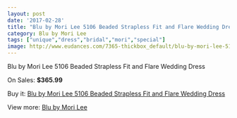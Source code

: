 ```yaml
---
layout: post
date: '2017-02-28'
title: "Blu by Mori Lee 5106 Beaded Strapless Fit and Flare Wedding Dress"
category: Blu by Mori Lee
tags: ["unique","dress","bridal","mori","special"]
image: http://www.eudances.com/7365-thickbox_default/blu-by-mori-lee-5106-beaded-strapless-fit-and-flare-wedding-dress.jpg
---
```

Blu by Mori Lee 5106 Beaded Strapless Fit and Flare Wedding Dress

On Sales: **$365.99**
<a href="https://www.eudances.com/en/blu-by-mori-lee/2641-blu-by-mori-lee-5106-beaded-strapless-fit-and-flare-wedding-dress.html"><amp-img layout="responsive" width="600" height="600" src="//www.eudances.com/7365-thickbox_default/blu-by-mori-lee-5106-beaded-strapless-fit-and-flare-wedding-dress.jpg" alt="Blu by Mori Lee 5106 Beaded Strapless Fit and Flare Wedding Dress 0" /></a>
<a href="https://www.eudances.com/en/blu-by-mori-lee/2641-blu-by-mori-lee-5106-beaded-strapless-fit-and-flare-wedding-dress.html"><amp-img layout="responsive" width="600" height="600" src="//www.eudances.com/7369-thickbox_default/blu-by-mori-lee-5106-beaded-strapless-fit-and-flare-wedding-dress.jpg" alt="Blu by Mori Lee 5106 Beaded Strapless Fit and Flare Wedding Dress 1" /></a>
<a href="https://www.eudances.com/en/blu-by-mori-lee/2641-blu-by-mori-lee-5106-beaded-strapless-fit-and-flare-wedding-dress.html"><amp-img layout="responsive" width="600" height="600" src="//www.eudances.com/7368-thickbox_default/blu-by-mori-lee-5106-beaded-strapless-fit-and-flare-wedding-dress.jpg" alt="Blu by Mori Lee 5106 Beaded Strapless Fit and Flare Wedding Dress 2" /></a>
<a href="https://www.eudances.com/en/blu-by-mori-lee/2641-blu-by-mori-lee-5106-beaded-strapless-fit-and-flare-wedding-dress.html"><amp-img layout="responsive" width="600" height="600" src="//www.eudances.com/7367-thickbox_default/blu-by-mori-lee-5106-beaded-strapless-fit-and-flare-wedding-dress.jpg" alt="Blu by Mori Lee 5106 Beaded Strapless Fit and Flare Wedding Dress 3" /></a>
<a href="https://www.eudances.com/en/blu-by-mori-lee/2641-blu-by-mori-lee-5106-beaded-strapless-fit-and-flare-wedding-dress.html"><amp-img layout="responsive" width="600" height="600" src="//www.eudances.com/7366-thickbox_default/blu-by-mori-lee-5106-beaded-strapless-fit-and-flare-wedding-dress.jpg" alt="Blu by Mori Lee 5106 Beaded Strapless Fit and Flare Wedding Dress 4" /></a>

Buy it: [Blu by Mori Lee 5106 Beaded Strapless Fit and Flare Wedding Dress](https://www.eudances.com/en/blu-by-mori-lee/2641-blu-by-mori-lee-5106-beaded-strapless-fit-and-flare-wedding-dress.html "Blu by Mori Lee 5106 Beaded Strapless Fit and Flare Wedding Dress")

View more: [Blu by Mori Lee](https://www.eudances.com/en/39-blu-by-mori-lee "Blu by Mori Lee")